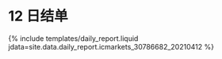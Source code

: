 # 12 日结单

{% include  templates/daily_report.liquid jdata=site.data.daily_report.icmarkets_30786682_20210412 %}